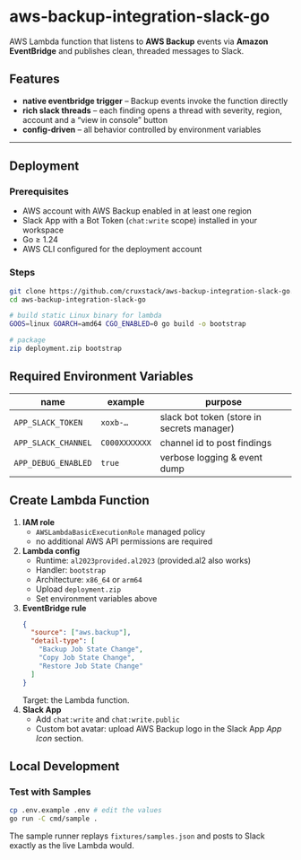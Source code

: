 # aws-backup-integration-slack-go

AWS Lambda function that listens to **AWS Backup** events via **Amazon
EventBridge** and publishes clean, threaded messages to Slack.

## Features

* **native eventbridge trigger** – Backup events invoke the function directly
* **rich slack threads** – each finding opens a thread with severity, region,
  account and a “view in console” button
* **config-driven** – all behavior controlled by environment variables

---

## Deployment

### Prerequisites

* AWS account with AWS Backup enabled in at least one region
* Slack App with a Bot Token (`chat:write` scope) installed in your workspace
* Go ≥ 1.24
* AWS CLI configured for the deployment account

### Steps

```bash
git clone https://github.com/cruxstack/aws-backup-integration-slack-go.git
cd aws-backup-integration-slack-go

# build static Linux binary for lambda
GOOS=linux GOARCH=amd64 CGO_ENABLED=0 go build -o bootstrap

# package
zip deployment.zip bootstrap
```

## Required Environment Variables

| name                  | example                                    | purpose                                                      |
| --------------------- | ------------------------------------------ | ------------------------------------------------------------ |
| `APP_SLACK_TOKEN`     | `xoxb-…`                                   | slack bot token (store in secrets manager)                   |
| `APP_SLACK_CHANNEL`   | `C000XXXXXXX`                              | channel id to post findings                                  |
| `APP_DEBUG_ENABLED`   | `true`                                     | verbose logging & event dump                                 |

## Create Lambda Function

1. **IAM role**
   * `AWSLambdaBasicExecutionRole` managed policy
   * no additional AWS API permissions are required
2. **Lambda config**
   * Runtime: `al2023provided.al2023` (provided.al2 also works)
   * Handler: `bootstrap`
   * Architecture: `x86_64` or `arm64`
   * Upload `deployment.zip`
   * Set environment variables above
3. **EventBridge rule**
    ```json
    {
      "source": ["aws.backup"],
      "detail-type": [
        "Backup Job State Change",
        "Copy Job State Change",
        "Restore Job State Change"
      ]
    }
   ```
   Target: the Lambda function.
4. **Slack App**
   * Add `chat:write` and `chat:write.public`
   * Custom bot avatar: upload AWS Backup logo in the Slack App *App Icon*
     section.


## Local Development

### Test with Samples

```bash
cp .env.example .env # edit the values
go run -C cmd/sample .
```

The sample runner replays `fixtures/samples.json` and posts to Slack exactly as
the live Lambda would.

